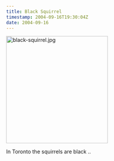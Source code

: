 ```yaml
---
title: Black Squirrel
timestamp: 2004-09-16T19:30:04Z
date: 2004-09-16
---
```


<img alt="black-squirrel.jpg" src="http://blog.whatfettle.com/archives/Toronto/black-squirrel.jpg" width="275" height="291" border="0" />

In Toronto the squirrels are black ..